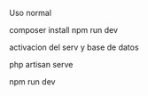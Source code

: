 Uso normal


composer install
 npm run dev



activacion del serv y base de datos

php artisan serve

npm run dev
